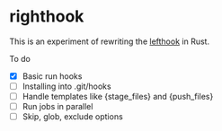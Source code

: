# righthook

This is an experiment of rewriting the [lefthook](https://github.com/evilmartians/lefthook) in Rust.

To do

- [x] Basic run hooks
- [ ] Installing into .git/hooks
- [ ] Handle templates like {stage_files} and {push_files}
- [ ] Run jobs in parallel
- [ ] Skip, glob, exclude options
